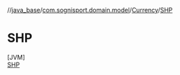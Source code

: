 //[java_base](../../../../index.md)/[com.sognisport.domain.model](../../index.md)/[Currency](../index.md)/[SHP](index.md)

# SHP

[JVM]\
[SHP](index.md)
